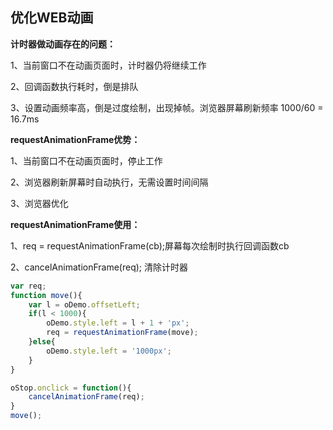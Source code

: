 ## 优化WEB动画

**计时器做动画存在的问题：**

1、当前窗口不在动画页面时，计时器仍将继续工作

2、回调函数执行耗时，倒是排队

3、设置动画频率高，倒是过度绘制，出现掉帧。浏览器屏幕刷新频率 1000/60 = 16.7ms



**requestAnimationFrame优势：**

1、当前窗口不在动画页面时，停止工作

2、浏览器刷新屏幕时自动执行，无需设置时间间隔

3、浏览器优化



**requestAnimationFrame使用：**

1、req = requestAnimationFrame(cb);屏幕每次绘制时执行回调函数cb

2、cancelAnimationFrame(req);  清除计时器

```javascript
var req;
function move(){
    var l = oDemo.offsetLeft;
    if(l < 1000){
        oDemo.style.left = l + 1 + 'px';
        req = requestAnimationFrame(move);
    }else{
        oDemo.style.left = '1000px';
    }
}

oStop.onclick = function(){
    cancelAnimationFrame(req);
}
move();
```

